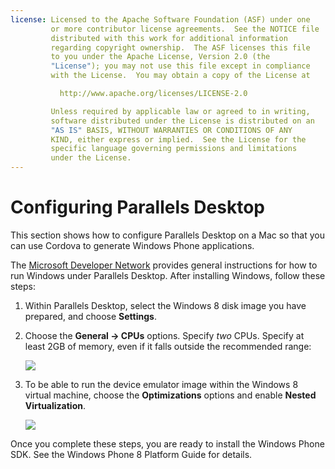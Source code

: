 ```yaml
---
license: Licensed to the Apache Software Foundation (ASF) under one
         or more contributor license agreements.  See the NOTICE file
         distributed with this work for additional information
         regarding copyright ownership.  The ASF licenses this file
         to you under the Apache License, Version 2.0 (the
         "License"); you may not use this file except in compliance
         with the License.  You may obtain a copy of the License at

           http://www.apache.org/licenses/LICENSE-2.0

         Unless required by applicable law or agreed to in writing,
         software distributed under the License is distributed on an
         "AS IS" BASIS, WITHOUT WARRANTIES OR CONDITIONS OF ANY
         KIND, either express or implied.  See the License for the
         specific language governing permissions and limitations
         under the License.
---
```


# Configuring Parallels Desktop

This section shows how to configure Parallels Desktop on a Mac so that
you can use Cordova to generate Windows Phone applications.

The
[Microsoft Developer Network](http://msdn.microsoft.com/en-US/library/windows/apps/jj945424)
provides general instructions for how to run Windows under Parallels
Desktop. After installing Windows, follow these steps:

1. Within Parallels Desktop, select the Windows 8 disk image you have
   prepared, and choose __Settings__.

1. Choose the __General &rarr; CPUs__ options. Specify _two_ CPUs.
   Specify at least 2GB of memory, even if it falls outside the
   recommended range:

   ![](img/guide/platforms/wp8/parallel_cpu_opts.png)

1. To be able to run the device emulator image within the Windows 8
   virtual machine, choose the __Optimizations__ options and enable
   __Nested Virtualization__.

   ![](img/guide/platforms/wp8/parallel_optimize_opts.png)

Once you complete these steps, you are ready to install the Windows
Phone SDK.  See the Windows Phone 8 Platform Guide for details.
